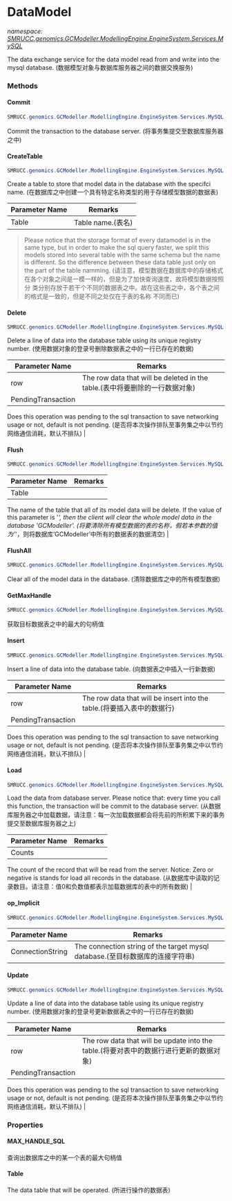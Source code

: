 ﻿# DataModel
_namespace: [SMRUCC.genomics.GCModeller.ModellingEngine.EngineSystem.Services.MySQL](./index.md)_

The data exchange service for the data model read from and write into the mysql database.
 (数据模型对象与数据库服务器之间的数据交换服务)



### Methods

#### Commit
```csharp
SMRUCC.genomics.GCModeller.ModellingEngine.EngineSystem.Services.MySQL.DataModel.Commit
```
Commit the transaction to the database server.
 (将事务集提交至数据库服务器之中)

#### CreateTable
```csharp
SMRUCC.genomics.GCModeller.ModellingEngine.EngineSystem.Services.MySQL.DataModel.CreateTable(System.String)
```
Create a table to store that model data in the database with the specifci name.
 (在数据库之中创建一个具有特定名称类型的用于存储模型数据的数据表)

|Parameter Name|Remarks|
|--------------|-------|
|Table|Table name.(表名)|

> 
>  Please notice that the storage format of every datamodel is in the same type, but in order to make 
>  the sql query faster, we split this models stored into several table with the same schema but the 
>  name is different. So the difference between these data table just only on the part of the table 
>  namming. 
>  (请注意，模型数据在数据库中的存储格式在各个对象之间是一模一样的，但是为了加快查询速度，故将模型数据按照分
>  类分别存放于若干个不同的数据表之中。故在这些表之中，各个表之间的格式是一致的，但是不同之处仅在于表的名称
>  不同而已)
>  

#### Delete
```csharp
SMRUCC.genomics.GCModeller.ModellingEngine.EngineSystem.Services.MySQL.DataModel.Delete(SMRUCC.genomics.GCModeller.ModellingEngine.EngineSystem.Services.MySQL.DataModelRecord,System.Boolean)
```
Delete a line of data into the database table using its unique registry number.
 (使用数据对象的登录号删除数据表之中的一行已存在的数据)

|Parameter Name|Remarks|
|--------------|-------|
|row|The row data that will be deleted in the table.(表中将要删除的一行数据对象)|
|PendingTransaction|
 Does this operation was pending to the sql transaction to save networking usage or not, default is not pending.
 (是否将本次操作排队至事务集之中以节约网络通信消耗，默认不排队)
 |


#### Flush
```csharp
SMRUCC.genomics.GCModeller.ModellingEngine.EngineSystem.Services.MySQL.DataModel.Flush(System.String)
```


|Parameter Name|Remarks|
|--------------|-------|
|Table|
 The name of the table that all of its model data will be delete. If the value of this parameter is '*', 
 then the client will clear the whole model data in the database 'GCModeller'.
 (将要清除所有模型数据的表的名称，假若本参数的值为'*'，则将数据库‘GCModeller’中所有的数据表的数据清空)
 |


#### FlushAll
```csharp
SMRUCC.genomics.GCModeller.ModellingEngine.EngineSystem.Services.MySQL.DataModel.FlushAll
```
Clear all of the model data in the database.
 (清除数据库之中的所有模型数据)

#### GetMaxHandle
```csharp
SMRUCC.genomics.GCModeller.ModellingEngine.EngineSystem.Services.MySQL.DataModel.GetMaxHandle(System.String)
```
获取目标数据表之中的最大的句柄值

#### Insert
```csharp
SMRUCC.genomics.GCModeller.ModellingEngine.EngineSystem.Services.MySQL.DataModel.Insert(SMRUCC.genomics.GCModeller.ModellingEngine.EngineSystem.Services.MySQL.DataModelRecord,System.Boolean)
```
Insert a line of data into the database table.
 (向数据表之中插入一行新数据)

|Parameter Name|Remarks|
|--------------|-------|
|row|The row data that will be insert into the table.(将要插入表中的数据行)|
|PendingTransaction|
 Does this operation was pending to the sql transaction to save networking usage or not, default is not pending.
 (是否将本次操作排队至事务集之中以节约网络通信消耗，默认不排队)
 |


#### Load
```csharp
SMRUCC.genomics.GCModeller.ModellingEngine.EngineSystem.Services.MySQL.DataModel.Load(System.String,System.Int32)
```
Load the data from database server. Please notice that: every time you call this function, the transaction will be commit to the database server.
 (从数据库服务器之中加载数据，请注意：每一次加载数据都会将先前的所积累下来的事务提交至数据库服务器之上)

|Parameter Name|Remarks|
|--------------|-------|
|Counts|
 The count of the record that will be read from the server. Notice: Zero or negative is stands for 
 load all records in the database.
 (从数据库中读取的记录数目。请注意：值0和负数值都表示加载数据库的表中的所有数据)
 |


#### op_Implicit
```csharp
SMRUCC.genomics.GCModeller.ModellingEngine.EngineSystem.Services.MySQL.DataModel.op_Implicit(System.String)~SMRUCC.genomics.GCModeller.ModellingEngine.EngineSystem.Services.MySQL.DataModel
```


|Parameter Name|Remarks|
|--------------|-------|
|ConnectionString|The connection string of the target mysql database.(至目标数据库的连接字符串)|


#### Update
```csharp
SMRUCC.genomics.GCModeller.ModellingEngine.EngineSystem.Services.MySQL.DataModel.Update(SMRUCC.genomics.GCModeller.ModellingEngine.EngineSystem.Services.MySQL.DataModelRecord,System.Boolean)
```
Update a line of data into the database table using its unique registry number.
 (使用数据对象的登录号更新数据表之中的一行已存在的数据)

|Parameter Name|Remarks|
|--------------|-------|
|row|The row data that will be update into the table.(将要对表中的数据行进行更新的数据对象)|
|PendingTransaction|
 Does this operation was pending to the sql transaction to save networking usage or not, default is not pending.
 (是否将本次操作排队至事务集之中以节约网络通信消耗，默认不排队)
 |



### Properties

#### MAX_HANDLE_SQL
查询出数据库之中的某一个表的最大句柄值
#### Table
The data table that will be operated.
 (所进行操作的数据表)

